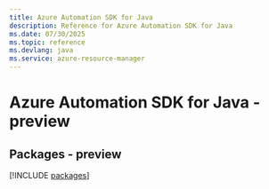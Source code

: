```yaml
---
title: Azure Automation SDK for Java
description: Reference for Azure Automation SDK for Java
ms.date: 07/30/2025
ms.topic: reference
ms.devlang: java
ms.service: azure-resource-manager
---
```

# Azure Automation SDK for Java - preview
## Packages - preview
[!INCLUDE [packages](automation-index.md)]